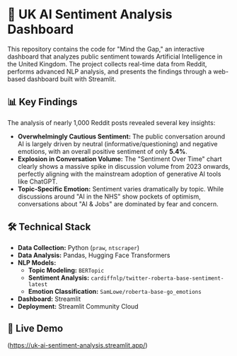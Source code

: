 # 🤖 UK AI Sentiment Analysis Dashboard

This repository contains the code for "Mind the Gap," an interactive dashboard that analyzes public sentiment towards Artificial Intelligence in the United Kingdom. The project collects real-time data from Reddit, performs advanced NLP analysis, and presents the findings through a web-based dashboard built with Streamlit.

## 📊 Key Findings

The analysis of nearly 1,000 Reddit posts revealed several key insights:
* **Overwhelmingly Cautious Sentiment:** The public conversation around AI is largely driven by neutral (informative/questioning) and negative emotions, with an overall positive sentiment of only **5.4%**.
* **Explosion in Conversation Volume:** The "Sentiment Over Time" chart clearly shows a massive spike in discussion volume from 2023 onwards, perfectly aligning with the mainstream adoption of generative AI tools like ChatGPT.
* **Topic-Specific Emotion:** Sentiment varies dramatically by topic. While discussions around "AI in the NHS" show pockets of optimism, conversations about "AI & Jobs" are dominated by fear and concern.

## 🛠️ Technical Stack

* **Data Collection:** Python (`praw`, `ntscraper`)
* **Data Analysis:** Pandas, Hugging Face Transformers
* **NLP Models:**
    * **Topic Modeling:** `BERTopic`
    * **Sentiment Analysis:** `cardiffnlp/twitter-roberta-base-sentiment-latest`
    * **Emotion Classification:** `SamLowe/roberta-base-go_emotions`
* **Dashboard:** Streamlit
* **Deployment:** Streamlit Community Cloud

## 🚀 Live Demo

(https://uk-ai-sentiment-analysis.streamlit.app/)


